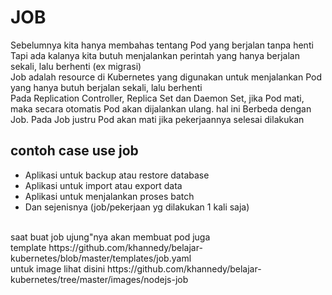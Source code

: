 # JOB
Sebelumnya kita hanya membahas tentang Pod yang berjalan tanpa henti<br>
Tapi ada kalanya kita butuh menjalankan perintah yang hanya berjalan sekali, lalu berhenti (ex migrasi)<br>
Job adalah resource di Kubernetes yang digunakan untuk menjalankan Pod yang hanya butuh berjalan sekali, lalu berhenti<br>
Pada Replication Controller, Replica Set dan Daemon Set, jika Pod mati, maka secara otomatis Pod akan dijalankan ulang. hal ini Berbeda dengan Job. Pada Job justru Pod akan mati jika pekerjaannya selesai dilakukan<br>
## contoh case use job
* Aplikasi untuk backup atau restore database
* Aplikasi untuk import atau export data 
* Aplikasi untuk menjalankan proses batch
* Dan sejenisnya (job/pekerjaan yg dilakukan 1 kali saja)

<br>
saat buat job ujung"nya akan membuat pod juga<br>
template https://github.com/khannedy/belajar-kubernetes/blob/master/templates/job.yaml<br>
untuk image lihat disini https://github.com/khannedy/belajar-kubernetes/tree/master/images/nodejs-job<br>
